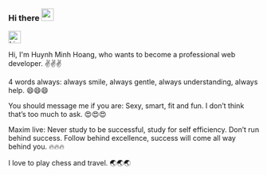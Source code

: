 ### Hi there <img src="https://user-images.githubusercontent.com/67463412/129594509-ebe7e349-b763-498c-9d0e-021d6cee5d40.gif" width="25" />
[<img alt="Linkedin" width="25" src="https://user-images.githubusercontent.com/67463412/129597852-fa95d638-50a6-4053-931f-86d2b473c968.png" />][linkedin]


[linkedin]: https://www.linkedin.com/in/humiho69

Hi, I'm Huynh Minh Hoang, who wants to become a professional web developer. :v::v::v:

4 words always: always smile, always gentle, always understanding, always help. :smile::smile::smile:

You should message me if you are: Sexy, smart, fit and fun. I don’t think that’s too much to ask. :heart_eyes::heart_eyes::heart_eyes:

Maxim live: Never study to be successful, study for self efficiency. Don’t run behind success. Follow behind excellence, success will come all way behind you. :fire::fire::fire:

I love to play chess and travel. :earth_asia::earth_asia::earth_asia:
